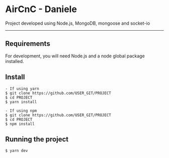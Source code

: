 # AirCnC - Daniele

Project developed using Node.js, MongoDB, mongoose and socket-io

---

## Requirements

For development, you will need Node.js and a node global package installed.

## Install

    - If using yarn
    $ git clone https://github.com/USER_GIT/PROJECT
    $ cd PROJECT
    $ yarn install

    - If using npm
    $ git clone https://github.com/USER_GIT/PROJECT
    $ cd PROJECT
    $ npm install

## Running the project

    $ yarn dev
